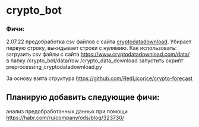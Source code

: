 # crypto_bot

### Фичи:
2.07.22 предобработка csv файлов с сайта [cryptodatadownload](https://www.cryptodatadownload.com/data/).  Убирает первую строку, выкидывает строки с нулямию.
Как использовать:
загрузить csv файлы с сайта https://www.cryptodatadownload.com/data/ в папку /crypto_bot/data/row
/crypto_data_download
запустить скрипт preprocessing_cryptodatadownload.py

За основу взята структура https://github.com/RedLicorice/crypto-forecast

## Планирую добавить следующие фичи:
анализ предобработанных данных при помощи 
https://habr.com/ru/company/ods/blog/323730/
